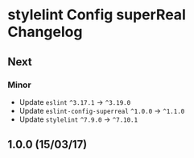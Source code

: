# stylelint Config superReal Changelog

## Next

### Minor

- Update `eslint` `^3.17.1` → `^3.19.0`
- Update `eslint-config-superreal` `^1.0.0` → `^1.1.0`
- Update `stylelint` `^7.9.0` → `^7.10.1`


## 1.0.0 (15/03/17)
